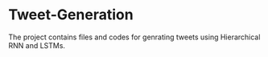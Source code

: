# Tweet-Generation

The project contains files and codes for genrating tweets using Hierarchical RNN and LSTMs.
